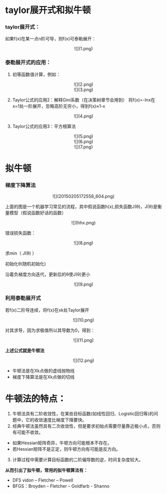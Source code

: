 
# taylor展开式和拟牛顿

### taylor展开式：

如果f(x)在某一点n阶可导，则f(x)可泰勒展开：

<div align=center>
![](1.png)
</div>

### 泰勒展开式的应用：

1. 初等函数值计算，例如：

<div align=center>
![](2.png)
</div>

<div align=center>
![](3.png)
</div>

2. Taylor公式的应用2：解释Gini系数（在决策树章节会用到）
将f(x)=-lnx在x=1处一阶展开，忽略高阶无穷小，得到f(x)≈1-x

<div align=center>
![](4.png)
</div>

3. Taylor公式的应用3：平方根算法

<div align=center>
![](5.png)
</div>

<div align=center>
![](6.png)
</div>

<div align=center>
![](7.png)
</div>

# 拟牛顿
### 梯度下降算法

<div align=center>
![](20150205172558_604.png)
</div>

上面的图是一个机器学习常见的流程，其中假说函数h(x),损失函数J(θ)，J(θ)是衡量模型（假说函数好话的函数）

<div align=center>
![](hhx.png)
</div>

错误损失函数：

<div align=center>
![](8.png)
</div>

求min（ J(θ) ）

初始化θ(随机初始化)

沿着负梯度方向迭代，更新后的θ使J(θ)更小

<div align=center>
![](9.png)
</div>

### 利用泰勒展开式
若f(x)二阶导连续，将f(x)在xk处Taylor展开

<div align=center>
![](10.png)
</div>

对其求导，因为求极值所以其导数为0，得到：

<div align=center>
![](11.png)
</div>

**上述公式就是牛顿法**

<div align=center>
![](12.png)
</div>

* 牛顿法是在Xk点做的虚线抛物线
* 梯度下降算法是在Xk点做的切线

# 牛顿法的特点：
1. 牛顿法具有二阶收敛性，在某些目标函数(如线性回归、Logistic回归等)的问题中，它的收敛速度比梯度下降要快。
2. 经典牛顿法虽然具有二次收敛性，但是要求初始点需要尽量靠近极小点，否则有可能不收敛。
* 如果Hessian矩阵奇异，牛顿方向可能根本不存在。
* 若Hessian矩阵不是正定，则牛顿方向有可能是反方向。
3. 计算过程中需要计算目标函数的二阶偏导数的逆，时间复杂度较大。

**从而引出了拟牛顿，常用的拟牛顿算法有：**

* DFS vidon – Fletcher – Powell
* BFGS：Broyden – Fletcher – Goldfarb - Shanno
